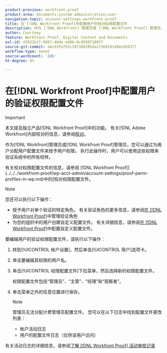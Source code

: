 ```yaml
---
product-previous: workfront-proof
product-area: documents;system-administration;user-
navigation-topic: account-settings-workfront-proof
title: 在 [!DNL Workfront Proof]中配置用户的校对权限配置文件
description: 作为 [!DNL Workfront] 管理员或 [!DNL Workfront Proof] 管理员，您可以通过为用户分配用户配置文件来授予用户权限。 执行此操作时，用户可以使用这些权限来验证系统中的所有校样。
author: Courtney
feature: Workfront Proof, Digital Content and Documents
exl-id: d3922b1f-6857-40de-ad0b-0cd5997188ff
source-git-commit: a6cd3fe793c197308105da27369191d84cb59377
workflow-type: tm+mt
source-wordcount: '245'
ht-degree: 0%

---
```


# 在[!DNL Workfront Proof]中配置用户的验证权限配置文件

>[!IMPORTANT]
>
>本文提及独立产品[!DNL Workfront Proof]中的功能。 有关[!DNL Adobe Workfront]内部校对的信息，请参阅[校对](../../../review-and-approve-work/proofing/proofing.md)。

作为[!DNL Workfront]管理员或[!DNL Workfront Proof]管理员，您可以通过为用户分配用户配置文件来授予用户权限。 执行此操作时，用户可以使用这些权限来验证系统中的所有校样。

有关校对权限配置文件的信息，请参阅 [!DNL Workfront Proof]](../../../workfront-proof/wp-acct-admin/account-settings/proof-perm-profiles-in-wp.md)中的[校对权限配置文件。

>[!NOTE]
>
>您还可以执行以下操作：
>
>* 授予用户对单个验证的特定角色。 有关验证角色的更多信息，请参阅[在 [!DNL Workfront Proof]](../../../workfront-proof/wp-work-proofsfiles/share-proofs-and-files/manage-proof-roles.md)中管理验证角色
>* 为您的组织中的用户创建自定义配置文件。 有关详细信息，请参阅[在 [!DNL Workfront Proof]](../../../workfront-proof/wp-acct-admin/account-settings/configure-custom-profiles.md)中配置自定义配置文件。


要编辑用户的验证权限配置文件，请执行以下操作：

1. 转到[!UICONTROL 帐户设置]，然后单击[!UICONTROL 用户]选项卡。
1. 单击要编辑其权限的用户名。
1. 单击[!UICONTROL 权限配置文件]下拉菜单，然后选择新的权限配置文件。

   权限配置文件包括“管理员”、“主管”、“经理”和“观察者”。

1. 单击菜单之外的任意位置进行保存。

   >[!NOTE]
   >
   >管理员无法分配计费管理员配置文件。 您可以在以下日志中找到配置文件更改列表：
   >   
   >   * 帐户活动日志
   >   * 用户的配置文件日志（仅供该用户访问）


有关活动日志的详细信息，请参阅[了解 [!DNL Workfront Proof] 活动审核记录](../../../workfront-proof/wp-work-proofsfiles/basic-features/activity-audit-trail.md)
